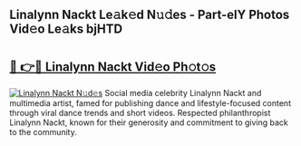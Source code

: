 ## Linalynn Nackt Le𝚊k𝚎d N𝚞𝚍es - Part-elY Photos Vid𝚎o Le𝚊ks bjHTD

# <h2><a href="http://fb1d9ld.evod.top/?m=Linalynn+Nackt">🔗 👉🔴 Linalynn Nackt Vid𝚎o Ph𝚘t𝚘s</a></h2>

[![Linalynn Nackt N𝚞d𝚎s](https://i.imgur.com/8V9OHl7.gif)](http://fb1d9ld.evod.top/?m=Linalynn+Nackt)
Social media celebrity Linalynn Nackt and multimedia artist, famed for publishing dance and lifestyle-focused content through viral dance trends and short videos. Respected philanthropist Linalynn Nackt, known for their generosity and commitment to giving back to the community. 
